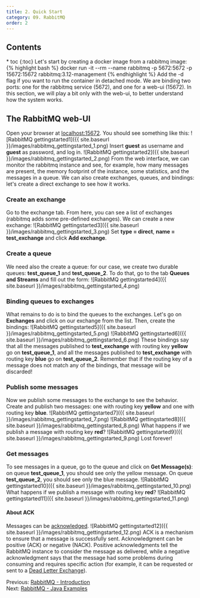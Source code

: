 ```yaml
---
title: 2. Quick Start
category: 09. RabbitMQ
order: 2
---
```

<h2>Contents</h2>
* toc
{:toc}
Let's start by creating a docker image from a rabbitmq image:
{% highlight bash %}
docker run -it --rm --name rabbitmq -p 5672:5672 -p 15672:15672 rabbitmq:3.12-management
{% endhighlight %}
Add the -d flag if you want to run the container in detached mode.
We are binding two ports: one for the rabbitmq service (5672), and one for a web-ui (15672). In this section, we will play a bit only with the web-ui, to better understand how the system works.

## The RabbitMQ web-UI
Open your browser at <a target="_blank" rel="noopener noreferrer" href="localhost:15672">localhost:15672</a>. You should see something like this:
![RabbitMQ gettingstarted1]({{ site.baseurl }}/images/rabbitmq_gettingstarted_1.png)
Insert **guest** as username and **guest** as password, and log in.
![RabbitMQ gettingstarted2]({{ site.baseurl }}/images/rabbitmq_gettingstarted_2.png)
From the web interface, we can monitor the rabbitmq instance and see, for example, how many messages are present, the memory footprint of the instance, some statistics, and the messages in a queue. We can also create exchanges, queues, and bindings: let's create a direct exchange to see how it works.
### Create an exchange
Go to the exchange tab. From here, you can see a list of exchanges (rabbitmq adds some pre-defined exchanges). We can create a new exchange:
![RabbitMQ gettingstarted3]({{ site.baseurl }}/images/rabbitmq_gettingstarted_3.png)
Set **type = direct**, **name = test_exchange** and click **Add exchange**.

### Create a queue
We need also the create a queue: for our case, we create two durable queues: **test_queue_1** and **test_queue_2**. To do that, go to the tab **Queues and Streams** and fill out the form:
![RabbitMQ gettingstarted4]({{ site.baseurl }}/images/rabbitmq_gettingstarted_4.png)
### Binding queues to exchanges
What remains to do is to bind the queues to the exchanges. Let's go on **Exchanges** and click on our exchange from the list. Then, create the bindings: 
![RabbitMQ gettingstarted5]({{ site.baseurl }}/images/rabbitmq_gettingstarted_5.png)
![RabbitMQ gettingstarted6]({{ site.baseurl }}/images/rabbitmq_gettingstarted_6.png)
These bindings say that all the messages published to **test_exchange** with routing key **yellow** go on **test_queue_1**, and all the messages published to **test_exchange** with routing key **blue** go on **test_queue_2**. Remember that if the routing key of a message does not match any of the bindings, that message will be discarded!
### Publish some messages
Now we publish some messages to the exchange to see the behavior. Create and publish two messages: one with routing key **yellow** and one with routing key **blue**. 
![RabbitMQ gettingstarted7]({{ site.baseurl }}/images/rabbitmq_gettingstarted_7.png)
![RabbitMQ gettingstarted8]({{ site.baseurl }}/images/rabbitmq_gettingstarted_8.png)
What happens if we publish a message with routing key **red**? 
![RabbitMQ gettingstarted9]({{ site.baseurl }}/images/rabbitmq_gettingstarted_9.png)
Lost forever!

### Get messages
To see messages in a queue, go to the queue and click on **Get Message(s)**: on queue **test_queue_1**, you should see only the yellow message. On queue **test_queue_2**, you should see only the blue message.
![RabbitMQ gettingstarted10]({{ site.baseurl }}/images/rabbitmq_gettingstarted_10.png)
What happens if we publish a message with routing key **red**? 
![RabbitMQ gettingstarted11]({{ site.baseurl }}/images/rabbitmq_gettingstarted_11.png)
#### About ACK
Messages can be <a target="_blank" rel="noopener noreferrer" href="https://www.rabbitmq.com/confirms.html">acknowledged</a>. 
![RabbitMQ gettingstarted12]({{ site.baseurl }}/images/rabbitmq_gettingstarted_12.png)
ACK is a mechanism to ensure that a message is successfully sent. Acknowledgment can be positive (ACK) or negative (NACK). Positive acknowledgments tell the RabbitMQ instance to consider the message as delivered, while a negative acknowledgment says that the message had some problems during consuming and requires specific action (for example, it can be requested or sent to a <a target="_blank" rel="noopener noreferrer" href="https://www.rabbitmq.com/dlx.html">Dead Letter Exchange</a>).

<div>
Previous: <a href="/SoftwareArchitectures24/rabbitmq/introduction">RabbitMQ - Introduction</a> 
</div>
<div>
Next: <a href="/SoftwareArchitectures24/rabbitmq/java-examples">RabbitMQ - Java Examples</a> 
</div>